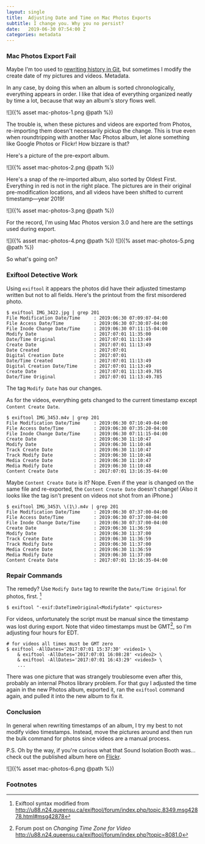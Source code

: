 ```yaml
---
layout: single
title:  Adjusting Date and Time on Mac Photos Exports
subtitle: I change you. Why you no persist?
date:   2019-06-30 07:54:00 Z
categories: metadata
---
```



### Mac Photos Export Fail

Maybe I'm too used to [rewriting history in Git](https://www.atlassian.com/git/tutorials/rewriting-history), but sometimes I modify the create date of my pictures and videos. Metadata.

In any case, by doing this when an album is sorted chronologically, everything appears in order. I like that idea of everything organized neatly by time a lot, because that way an album's story flows well.

![]({% asset mac-photos-1.png @path %})

The trouble is, when these pictures and videos are exported from Photos, re-importing them doesn't necessarily pickup the change. This is true even when roundtripping with another Mac Photos album, let alone something like Google Photos or Flickr! How bizzare is that?

Here's a picture of the pre-export album.

![]({% asset mac-photos-2.png @path %})

Here's a snap of the re-imported album, also sorted by Oldest First. Everything in red is not in the right place. The pictures are in their original pre-modification locations, and all videos have been shifted to current timestamp—year 2019!

![]({% asset mac-photos-3.png @path %})

For the record, I'm using Mac Photos version 3.0 and here are the settings used during export.

![]({% asset mac-photos-4.png @path %})
![]({% asset mac-photos-5.png @path %})

So what's going on?

### Exiftool Detective Work

Using `exiftool` it appears the photos did have their adjusted timestamp written but not to all fields. Here's the printout from the first misordered photo.

```
$ exiftool IMG_3422.jpg | grep 201
File Modification Date/Time     : 2019:06:30 07:09:07-04:00
File Access Date/Time           : 2019:06:30 07:30:07-04:00
File Inode Change Date/Time     : 2019:06:30 07:11:15-04:00
Modify Date                     : 2017:07:01 11:35:00
Date/Time Original              : 2017:07:01 11:13:49
Create Date                     : 2017:07:01 11:13:49
Date Created                    : 2017:07:01
Digital Creation Date           : 2017:07:01
Date/Time Created               : 2017:07:01 11:13:49
Digital Creation Date/Time      : 2017:07:01 11:13:49
Create Date                     : 2017:07:01 11:13:49.785
Date/Time Original              : 2017:07:01 11:13:49.785
```

The tag `Modify Date` has our changes.

As for the videos, everything gets changed to the current timestamp except `Content Create Date`.

```
$ exiftool IMG_3453.m4v | grep 201
File Modification Date/Time     : 2019:06:30 07:10:49-04:00
File Access Date/Time           : 2019:06:30 07:35:20-04:00
File Inode Change Date/Time     : 2019:06:30 07:11:15-04:00
Create Date                     : 2019:06:30 11:10:47
Modify Date                     : 2019:06:30 11:10:48
Track Create Date               : 2019:06:30 11:10:47
Track Modify Date               : 2019:06:30 11:10:48
Media Create Date               : 2019:06:30 11:10:47
Media Modify Date               : 2019:06:30 11:10:48
Content Create Date             : 2017:07:01 13:16:35-04:00
```

Maybe `Content Create Date` is it? Nope. Even if the year is changed on the same file and re-exported, the `Content Create Date` doesn't change! (Also it looks like the tag isn't present on videos not shot from an iPhone.)

```
$ exiftool IMG_3453\ \(1\).m4v | grep 201
File Modification Date/Time     : 2019:06:30 07:37:00-04:00
File Access Date/Time           : 2019:06:30 07:37:00-04:00
File Inode Change Date/Time     : 2019:06:30 07:37:00-04:00
Create Date                     : 2019:06:30 11:36:59
Modify Date                     : 2019:06:30 11:37:00
Track Create Date               : 2019:06:30 11:36:59
Track Modify Date               : 2019:06:30 11:37:00
Media Create Date               : 2019:06:30 11:36:59
Media Modify Date               : 2019:06:30 11:37:00
Content Create Date             : 2017:07:01 13:16:35-04:00
```

### Repair Commands

The remedy? Use `Modify Date` tag to rewrite the `Date/Time Original` for photos, first. [^1]

```
$ exiftool "-exif:DateTimeOriginal<Modifydate" <pictures>
```

For videos, unfortunately the script must be manual since the timestamp was lost during export. Note that video timestamps must be GMT[^2], so I'm adjusting four hours for EDT.

```
# for videos all times must be GMT zero
$ exiftool -AllDates='2017:07:01 15:37:30' <video1> \
	& exiftool -AllDates='2017:07:01 16:08:28' <video2> \
	& exiftool -AllDates='2017:07:01 16:43:29' <video3> \
	...
```

There was one picture that was strangely troublesome even after this, probably an internal Photos library problem. For that guy I adjusted the time again in the new Photos album, exported it, ran the `exiftool` command again, and pulled it into the new album to fix it.

### Conclusion

In general when rewriting timestamps of an album, I try my best to not modify video timestamps. Instead, move the pictures around and then run the bulk command for photos since videos are a manual process.

P.S. Oh by the way, if you're curious what that Sound Isolation Booth was... check out the published album here on [Flickr](https://www.flickr.com/photos/143865512@N03/albums/72157709327467226).

![]({% asset mac-photos-6.png @path %})

### Footnotes

[^1]: Exiftool syntax modified from <http://u88.n24.queensu.ca/exiftool/forum/index.php/topic,8349.msg42878.html#msg42878>
[^2]: Forum post on *Changing Time Zone for Video* <http://u88.n24.queensu.ca/exiftool/forum/index.php?topic=8081.0>